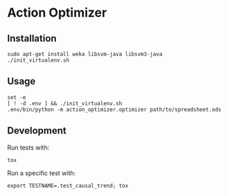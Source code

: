 Action Optimizer
================

Installation
------------

    sudo apt-get install weka libsvm-java libsvm3-java
    ./init_virtualenv.sh

Usage
-----

    set -e
    [ ! -d .env ] && ./init_virtualenv.sh
    .env/bin/python -m action_optimizer.optimizer path/to/spreadsheet.ods

Development
-----------

Run tests with:

    tox

Run a specific test with:

    export TESTNAME=.test_causal_trend; tox
